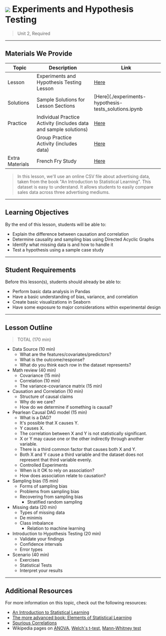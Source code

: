 # ![](https://ga-dash.s3.amazonaws.com/production/assets/logo-9f88ae6c9c3871690e33280fcf557f33.png) Experiments and Hypothesis Testing

> Unit 2, Required

---

## Materials We Provide

| Topic | Description | Link |
| --- | --- | --- |
| Lesson | Experiments and Hypothesis Testing Lesson | [Here](./experiments-hypothesis-tests.ipynb)|
| Solutions | Sample Solutions for Lesson Sections | [Here](./experiments-hypothesis-tests_solutions.ipynb |
| Practice | Individual Practice Activity (includes data and sample solutions) | [Here](./practice/eda-music_data_blogging-lab-master/eda-with-billboard-data-lab.ipynb)|
|  | Group Practice Activity (includes data) | [Here](./practice/eda-telecomm_group_project-lab-master/telecomm-eda-group-lab.ipynb)|
| Extra Materials | French Fry Study | [Here](./assets/french-fry.pdf) |

> In this lesson, we'll use an online CSV file about advertising data, taken from the book "An Introduction to Statistical Learning". This dataset is easy to understand. It allows students to easily compare sales data across three advertising mediums.


---

## Learning Objectives

By the end of this lesson, students will be able to:
- Explain the difference between causation and correlation
- Determine causality and sampling bias using Directed Acyclic Graphs
- Identify what missing data is and how to handle it
- Test a hypothesis using a sample case study

---

## Student Requirements

Before this lesson(s), students should already be able to:
- Perform basic data analysis in Pandas
- Have a basic understanding of bias, variance, and correlation
- Create basic visualizations in Seaborn
- Have some exposure to major considerations within experimental design

----

## Lesson Outline

> TOTAL (170 min)
- Data Source (10 min)
	- What are the features/covariates/predictors?
	- What is the outcome/response?
	- What do you think each row in the dataset represents?
- Math review (40 min)
	- Covariance (15 min)
	- Correlation (10 min)
	- The variance-covariance matrix (15 min)
- Causation and Correlation (10 min)
	- Structure of causal claims
	- Why do we care?
	- How do we determine if something is causal?
- Pearlean Causal DAG model (15 min)
	- What is a DAG?
	- It's possible that X causes Y.
	- Y causes X.
	- The correlation between X and Y is not statistically significant.
	- X or Y may cause one or the other indirectly through another variable.
	- There is a third common factor that causes both X and Y.
	- Both X and Y cause a third variable and the dataset does not represent that third variable evenly.
	- Controlled Experiments
	- When is it OK to rely on association?
	- How does association relate to causation?
- Sampling bias (15 min)
	- Forms of sampling bias
	- Problems from sampling bias
	- Recovering from sampling bias
    	- Stratified random sampling
- Missing data (20 min)
	- Types of missing data
	- De minimis
	- Class imbalance
    	- Relation to machine learning
- Introduction to Hypothesis Testing (20 min)
	- Validate your findings
	- Confidence intervals
	- Error types
- Scenario (40 min)
	- Exercises
	- Statistical Tests
	- Interpret your results

---

## Additional Resources

For more information on this topic, check out the following resources:
- [An Introduction to Statistical Learning](http://www-bcf.usc.edu/~gareth/ISL/)
- [The more advanced book: Elements of Statistical Learning](http://web.stanford.edu/~hastie/ElemStatLearn/)
- [Spurious Correlations](http://www.tylervigen.com/spurious-correlations)
- Wikipedia pages on [ANOVA](https://en.wikipedia.org/wiki/Analysis_of_variance), [Welch's t-test](https://en.wikipedia.org/wiki/Welch's_t-test), [Mann-Whitney test](https://en.wikipedia.org/wiki/Mann%E2%80%93Whitney_U_test)
